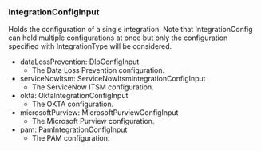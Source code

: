 ### IntegrationConfigInput
Holds the configuration of a single integration. Note that IntegrationConfig
 can hold multiple configurations at once but only the configuration specified
 with IntegrationType will be considered.

- dataLossPrevention: DlpConfigInput
  - The Data Loss Prevention configuration.
- serviceNowItsm: ServiceNowItsmIntegrationConfigInput
  - The ServiceNow ITSM configuration.
- okta: OktaIntegrationConfigInput
  - The OKTA configuration.
- microsoftPurview: MicrosoftPurviewConfigInput
  - The Microsoft Purview configuration.
- pam: PamIntegrationConfigInput
  - The PAM configuration.
